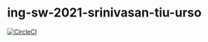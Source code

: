 # ing-sw-2021-srinivasan-tiu-urso

[![CircleCI](https://circleci.com/gh/ravifrancesco/ing-sw-2021-srinivasan-tiu-urso.svg?style=svg&circle-token=d3f29cd7ec4c22170ffb9ec47a837be042e69e76)](https://app.circleci.com/pipelines/github/circleci/circleci-docs)

